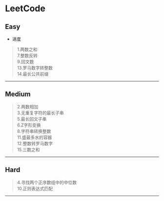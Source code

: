 # LeetCode
## Easy
+ 进度
> 1.两数之和  
7.整数反转  
9.回文数  
13.罗马数字转整数  
14.最长公共前缀  
---
## Medium
> 2.两数相加  
3.无重复字符的最长子串  
5.最长回文子串  
6.Z字形变换  
8.字符串转换整数  
11.盛最多水的容器  
12.整数转罗马数字  
15.三数之和
---
## Hard
> 4.寻找两个正序数组中的中位数  
10.正则表达式匹配  
---